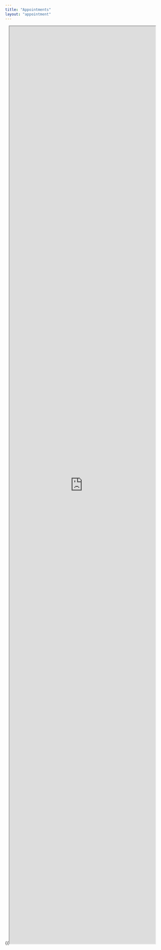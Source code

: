 ```yaml
---
title: "Appointments"
layout: "appointment"
---
```


{{<iframe src="https://docs.google.com/forms/d/e/1FAIpQLScViQt0FKwMLj2mM72DwYsXYkWPewDr2k_h5ScpbnHXMywF4g/viewform?embedded=true" width="95%" height="3000" >}}


